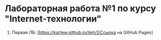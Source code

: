 # Лабораторная работа №1 по курсу "Internet-технологии"
1. Первая ЛБ: [https://kartew.github.io/iteh/][Ссылка на GitHub Pages]

[Ссылка на GitHub Pages]: https://kartew.github.io/iteh/
